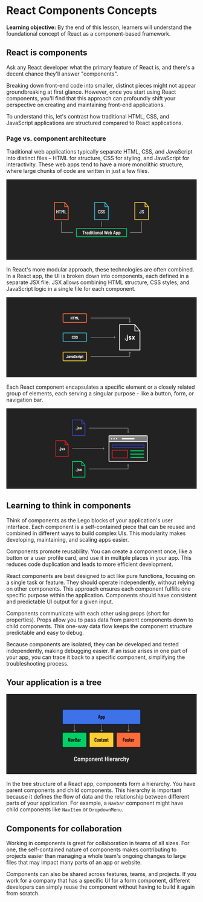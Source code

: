<h1>
  <span class="headline">React Components</span>
  <span class="subhead">Concepts</span>
</h1>

**Learning objective:** By the end of this lesson, learners will understand the foundational concept of React as a component-based framework.

## React is components

Ask any React developer what the primary feature of React is, and there's a decent chance they'll answer "components".

Breaking down front-end code into smaller, distinct pieces might not appear groundbreaking at first glance. However, once you start using React components, you'll find that this approach can profoundly shift your perspective on creating and maintaining front-end applications.

To understand this, let's contrast how traditional HTML, CSS, and JavaScript applications are structured compared to React applications.

### Page vs. component architecture

Traditional web applications typically separate HTML, CSS, and JavaScript into distinct files – HTML for structure, CSS for styling, and JavaScript for interactivity. These web apps tend to have a more monolithic structure, where large chunks of code are written in just a few files.

![Traditional web apps](./assets/traditional-web-app.png)

In React's more modular approach, these technologies are often combined. In a React app, the UI is broken down into components, each defined in a separate JSX file. JSX allows combining HTML structure, CSS styles, and JavaScript logic in a single file for each component.

![JSX](./assets/jsx.png)

Each React component encapsulates a specific element or a closely related group of elements, each serving a singular purpose - like a button, form, or navigation bar.

![JSX Components](./assets/jsx-components.png)

## Learning to think in components

Think of components as the Lego blocks of your application's user interface. Each component is a self-contained piece that can be reused and combined in different ways to build complex UIs. This modularity makes developing, maintaining, and scaling apps easier.

Components promote reusability. You can create a component once, like a button or a user profile card, and use it in multiple places in your app. This reduces code duplication and leads to more efficient development.

React components are best designed to act like pure functions, focusing on a single task or feature. They should operate independently, without relying on other components. This approach ensures each component fulfills one specific purpose within the application. Components should have consistent and predictable UI output for a given input.

Components communicate with each other using props (short for properties). Props allow you to pass data from parent components down to child components. This one-way data flow keeps the component structure predictable and easy to debug.

Because components are isolated, they can be developed and tested independently, making debugging easier. If an issue arises in one part of your app, you can trace it back to a specific component, simplifying the troubleshooting process.

## Your application is a tree

![Component hierarchy](./assets/chd.png)

In the tree structure of a React app, components form a hierarchy. You have parent components and child components. This hierarchy is important because it defines the flow of data and the relationship between different parts of your application. For example, a `Navbar` component might have child components like `NavItem` or `DropdownMenu`.

## Components for collaboration

Working in components is great for collaboration in teams of all sizes. For one, the self-contained nature of components makes contributing to projects easier than managing a whole team's ongoing changes to large files that may impact many parts of an app or website.

Components can also be shared across features, teams, and projects. If you work for a company that has a specific UI for a form component, different developers can simply reuse the component without having to build it again from scratch.
